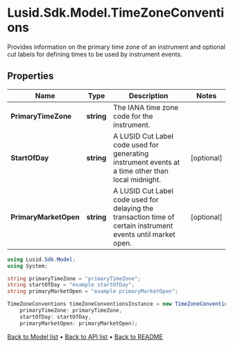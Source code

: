 # Lusid.Sdk.Model.TimeZoneConventions
Provides information on the primary time zone of an instrument and optional cut labels  for defining times to be used by instrument events.

## Properties

Name | Type | Description | Notes
------------ | ------------- | ------------- | -------------
**PrimaryTimeZone** | **string** | The IANA time zone code for the instrument. | 
**StartOfDay** | **string** | A LUSID Cut Label code used for generating instrument events at a time other than local midnight. | [optional] 
**PrimaryMarketOpen** | **string** | A LUSID Cut Label code used for delaying the transaction time of certain instrument events until market open. | [optional] 

```csharp
using Lusid.Sdk.Model;
using System;

string primaryTimeZone = "primaryTimeZone";
string startOfDay = "example startOfDay";
string primaryMarketOpen = "example primaryMarketOpen";

TimeZoneConventions timeZoneConventionsInstance = new TimeZoneConventions(
    primaryTimeZone: primaryTimeZone,
    startOfDay: startOfDay,
    primaryMarketOpen: primaryMarketOpen);
```

[Back to Model list](../README.md#documentation-for-models) &#8226; [Back to API list](../README.md#documentation-for-api-endpoints) &#8226; [Back to README](../README.md)
